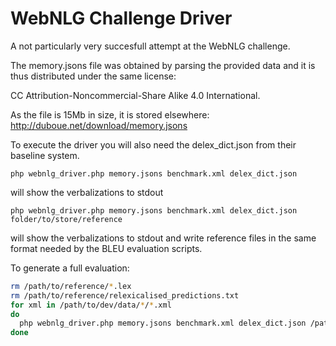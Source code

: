 # WebNLG Challenge Driver

A not particularly very succesfull attempt at the WebNLG challenge.

The memory.jsons file was obtained by parsing the provided data and it
is thus distributed under the same license: 

  CC Attribution-Noncommercial-Share Alike 4.0 International.
  
As the file is 15Mb in size, it is stored elsewhere: http://duboue.net/download/memory.jsons

To execute the driver you will also need the delex_dict.json from
their baseline system.

`php webnlg_driver.php memory.jsons benchmark.xml delex_dict.json`

will show the verbalizations to stdout

`php webnlg_driver.php memory.jsons benchmark.xml delex_dict.json folder/to/store/reference`

will show the verbalizations to stdout and write reference files in
the same format needed by the BLEU evaluation scripts.

To generate a full evaluation:

```bash
rm /path/to/reference/*.lex
rm /path/to/reference/relexicalised_predictions.txt
for xml in /path/to/dev/data/*/*.xml
do 
  php webnlg_driver.php memory.jsons benchmark.xml delex_dict.json /path/to/references >> /path/to/reference/relexicalised_predictions.txt
done
```
